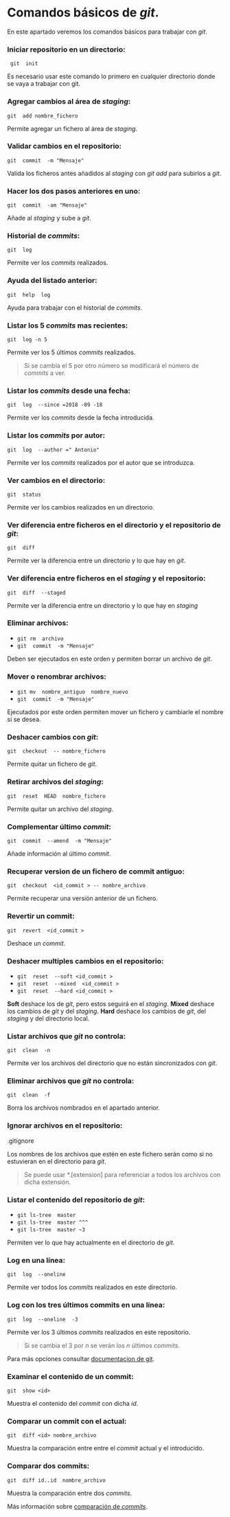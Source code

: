 # Comandos básicos de *git*.

En este apartado veremos los comandos básicos para trabajar con *git*.

### Iniciar repositorio en un directorio:
` git  init`

Es necesario usar este comando lo primero en cualquier directorio donde se vaya a trabajar con git.

### Agregar cambios al área de *staging*:
`git  add nombre_fichero`

Permite agregar un fichero al área de *staging*.

### Validar cambios en el repositorio:
`git  commit  -m "Mensaje"`

Valida los ficheros antes añadidos al *staging* con *git add* para subirlos a *git*.

### Hacer los dos pasos anteriores en uno:
`git  commit  -am "Mensaje"`

Añade al *staging* y sube a *git*.

### Historial de *commits*:
`git  log`

Permite ver los *commits* realizados.

### Ayuda del listado anterior:
`git  help  log`

Ayuda para trabajar con el historial de *commits*.

### Listar los 5 *commits* mas recientes:
`git  log -n 5`

Permite ver los 5 últimos *commits* realizados.
>Si se cambia el 5 por otro número se modificará el número de *commits* a ver.

### Listar los *commits* desde una fecha:
`git  log  --since =2018 -09 -18`

Permite ver los *commits* desde la fecha introducida.

### Listar los *commits* por autor:
`git  log  --author =" Antonio"`

Permite ver los *commits* realizados por el autor que se introduzca.

### Ver cambios en el directorio:
`git  status`

Permite ver los cambios realizados en un directorio.

### Ver diferencia entre ficheros en el directorio y el repositorio de *git*:
`git  diff`

Permite ver la diferencia entre un directorio y lo que hay en *git*.

### Ver diferencia entre ficheros en el *staging* y el repositorio:
`git  diff  --staged`

Permite ver la diferencia entre un directorio y lo que hay en *staging*

### Eliminar archivos:
* `git rm  archivo`
* `git  commit  -m "Mensaje"`

Deben ser ejecutados en este orden y permiten borrar un archivo de *git*.

### Mover o renombrar archivos:
* `git mv  nombre_antiguo  nombre_nuevo`
* `git  commit  -m "Mensaje"`

Ejecutados por este orden permiten mover un fichero y cambiarle el nombre si se desea.


### Deshacer cambios con *git*:
`git  checkout  -- nombre_fichero`

Permite quitar un fichero de *git*.

### Retirar archivos del *staging*:
`git  reset  HEAD  nombre_fichero`

Permite quitar un archivo del *staging*.

### Complementar último *commit*:
`git  commit  --amend  -m "Mensaje"`

Añade información al último *commit*.

### Recuperar version de un fichero de commit antiguo:
`git  checkout  <id_commit > -- nombre_archivo`

Permite recuperar una versión anterior de un fichero.

### Revertir un commit:
`git  revert  <id_commit >`

Deshace un *commit*.

### Deshacer multiples cambios en el repositorio:
* `git  reset  --soft <id_commit >`
* `git  reset  --mixed  <id_commit >`
* `git  reset  --hard <id_commit >`

**Soft** deshace los de *git*, pero estos seguirá en el *staging*.
**Mixed** deshace los cambios de *git* y del *staging*. **Hard** deshace los cambios de *git*, del *staging* y del directorio local.

### Listar archivos que *git* no controla:
`git  clean  -n`

Permite ver los archivos del directorio que no están sincronizados con *git*.

### Eliminar archivos que *git* no controla:
`git  clean  -f`

Borra los archivos nombrados en el apartado anterior.

### Ignorar archivos en el repositorio:
.gitignore

Los nombres de los archivos que estén en este fichero serán como si no estuvieran en el directorio para *git*.
>Se puede usar *.[extension] para referenciar a todos los archivos con dicha extensión.

### Listar el contenido del repositorio de *git*:

* `git ls-tree  master`
* `git ls-tree  master ^^^`
* `git ls-tree  master ~3`

Permiten ver lo que hay actualmente en el directorio de *git*.

### Log en una línea:
`git  log  --oneline`

Permite ver todos los *commits* realizados en este directorio.

### Log con los tres últimos commits en una línea:
`git  log  --oneline  -3`

Permite ver los 3 últimos *commits* realizados en este repositorio.
>Si se cambia el 3 por *n* se verán los *n* últimos *commits*.

 Para más opciones consultar [documentacion de git](https://git-scm.com/docs/git-log).

### Examinar el contenido de un commit:
`git  show <id>`

Muestra el contenido del *commit* con dicha *id*.

### Comparar un commit con el actual:
`git  diff <id> nombre_archivo`

Muestra la comparación entre entre el *commit* actual y el introducido.

### Comparar dos commits:
`git  diff id..id  nombre_archivo`

Muestra la comparación entre dos *commits*.

Más información sobre [comparación de *commits*](https://git-scm.com/docs/git-diff).
